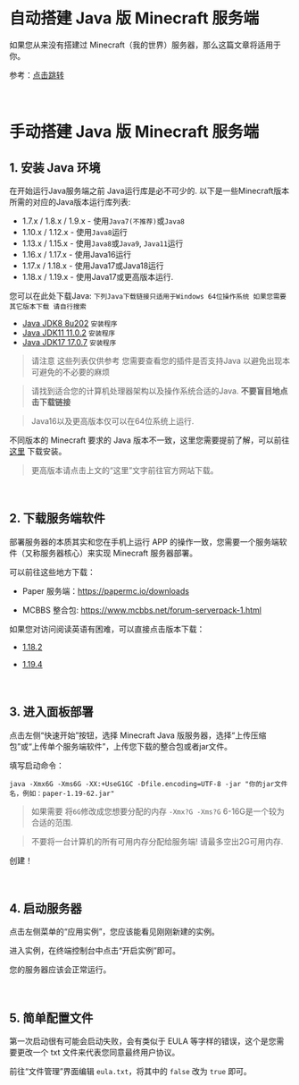 # 自动搭建 Java 版 Minecraft 服务端

如果您从来没有搭建过 Minecraft（我的世界）服务器，那么这篇文章将适用于你。

参考：[点击跳转](https://www.bilibili.com/read/cv20379951)

<br />

# 手动搭建 Java 版 Minecraft 服务端

## 1. 安装 Java 环境

在开始运行Java服务端之前 Java运行库是必不可少的.
以下是一些Minecraft版本所需的对应的Java版本运行库列表:

  - 1.7.x / 1.8.x / 1.9.x - 使用`Java7(不推荐)`或`Java8`
  - 1.10.x / 1.12.x - 使用`Java8`运行
  - 1.13.x / 1.15.x - 使用`Java8`或`Java9`, `Java11`运行
  - 1.16.x / 1.17.x - 使用Java16运行
  - 1.17.x / 1.18.x - 使用Java17或Java18运行
  - 1.18.x / 1.19.x - 使用Java17或更高版本运行.
  
您可以在此处下载Java: `下列Java下载链接只适用于Windows 64位操作系统 如果您需要其它版本下载 请自行搜索`
  - [Java JDK8 8u202](https://repo.huaweicloud.com/java/jdk/8u202-b08/jdk-8u202-windows-x64.exe) `安装程序`
  - [Java JDK11 11.0.2](https://mirrors.huaweicloud.com/java/jdk/11.0.2+9/jdk-11.0.2_windows-x64_bin.exe) `安装程序`
  - [Java JDK17 17.0.7](https://download.oracle.com/java/17/latest/jdk-17_windows-x64_bin.exe) `安装程序`
  
> 请注意 这些列表仅供参考 您需要查看您的插件是否支持Java 以避免出现本可避免的不必要的麻烦  

> 请找到适合您的计算机处理器架构以及操作系统合适的Java. **不要盲目地点击下载链接**  

> Java16以及更高版本仅可以在64位系统上运行.  


不同版本的 Minecraft 要求的 Java 版本不一致，这里您需要提前了解，可以前往 [这里](https://www.oracle.com/java/technologies/downloads/#jdk18-windows) 下载安装。



> 更高版本请点击上文的“这里”文字前往官方网站下载。

<br />

## 2. 下载服务端软件


部署服务器的本质其实和您在手机上运行 APP 的操作一致，您需要一个服务端软件（又称服务器核心）来实现 Minecraft 服务器部署。

可以前往这些地方下载：

- Paper 服务端：https://papermc.io/downloads

- MCBBS 整合包: https://www.mcbbs.net/forum-serverpack-1.html

如果您对访问阅读英语有困难，可以直接点击版本下载：

- [1.18.2](https://api.papermc.io/v2/projects/paper/versions/1.18.2/builds/388/downloads/paper-1.18.2-388.jar)

- [1.19.4](https://api.papermc.io/v2/projects/paper/versions/1.19.4/builds/516/downloads/paper-1.19.4-516.jar)

<br />

## 3. 进入面板部署

点击左侧“快速开始”按钮，选择 Minecraft Java 版服务器，选择“上传压缩包”或“上传单个服务端软件”，上传您下载的整合包或者jar文件。

填写启动命令：

```
java -Xmx6G -Xms6G -XX:+UseG1GC -Dfile.encoding=UTF-8 -jar "你的jar文件名，例如：paper-1.19-62.jar"
```

> 如果需要 将`6G`修改成您想要分配的内存 `-Xmx?G -Xms?G` 6-16G是一个较为合适的范围.

> 不要将一台计算机的所有可用内存分配给服务端! 请最多空出2G可用内存.

创建！

<br />


## 4. 启动服务器

点击左侧菜单的“应用实例”，您应该能看见刚刚新建的实例。

进入实例，在终端控制台中点击“开启实例”即可。

您的服务器应该会正常运行。

<br />


## 5. 简单配置文件

第一次启动很有可能会启动失败，会有类似于 EULA 等字样的错误，这个是您需要更改一个 txt 文件来代表您同意最终用户协议。

前往“文件管理”界面编辑 `eula.txt`，将其中的 `false` 改为 `true` 即可。


